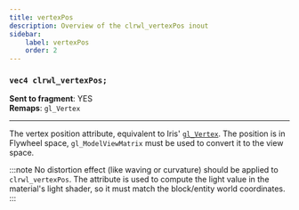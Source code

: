 ```yaml
---
title: vertexPos
description: Overview of the clrwl_vertexPos inout
sidebar:
    label: vertexPos
    order: 2
---
```


### `vec4 clrwl_vertexPos;`

**Sent to fragment**: YES  
**Remaps**: `gl_Vertex`  

---

The vertex position attribute, equivalent to Iris' [`gl_Vertex`](https://shaders.properties/current/reference/attributes/vaposition/). The position is in Flywheel space, `gl_ModelViewMatrix` must be used to convert it to the view space.  

:::note
No distortion effect (like waving or curvature) should be applied to `clrwl_vertexPos`. The attribute is used to compute the light value in the material's light shader, so it must match the block/entity world coordinates.  
:::
